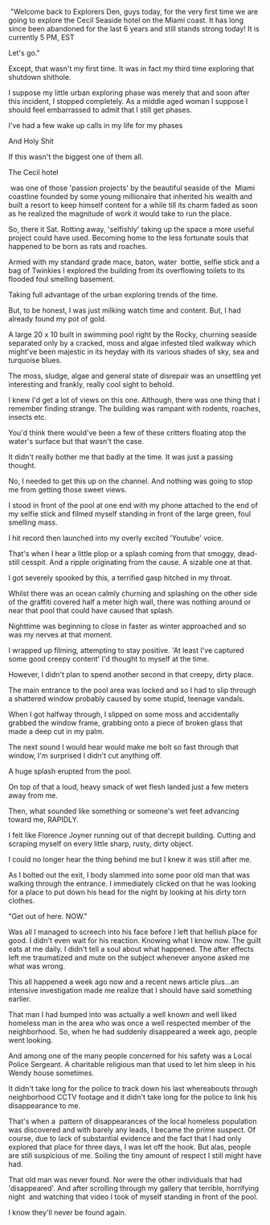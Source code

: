  "Welcome back to Explorers Den, guys today, for the very first time we are going to explore the Cecil Seaside hotel on the Miami coast. It has long since been abandoned for the last 6 years and still stands strong today! It is currently 5 PM, EST

Let's go."

Except, that wasn't my first time. It was in fact my third time exploring that shutdown shithole.

I suppose my little urban exploring phase was merely that and soon after this incident, I stopped completely. As a middle aged woman I suppose I should feel embarrassed to admit that I still get phases. 

I've had a few wake up calls in my life for my phases 

And Holy Shit

If this wasn't the biggest one of them all.

The Cecil hotel

 was one of those 'passion projects' by the beautiful seaside of the  Miami coastline founded by some young millionaire that inherited his wealth and built a resort to keep himself content for a while till its charm faded as soon as he realized the magnitude of work it would take to run the place.

So, there it Sat. Rotting away, 'selfishly' taking up the space a more useful project could have used. Becoming home to the less fortunate souls that happened to be born as rats and roaches.

Armed with my standard grade mace, baton, water  bottle, selfie stick and a bag of Twinkies I explored the building from its overflowing toilets to its flooded foul smelling basement. 

Taking full advantage of the urban exploring trends of the time.

But, to be honest, I was just milking watch time and content. But, I had already found my pot of gold.

A large 20 x 10 built in swimming pool right by the Rocky, churning seaside separated only by a cracked, moss and algae infested tiled walkway which might've been majestic in its heyday with its various shades of sky, sea and turquoise blues.

The moss, sludge, algae and general state of disrepair was an unsettling yet interesting and frankly, really cool sight to behold.

I knew I'd get a lot of views on this one. Although, there was one thing that I remember finding strange. The building was rampant with rodents, roaches, insects etc.

You'd think there would've been a few of these critters floating atop the water's surface but that wasn't the case. 

It didn't really bother me that badly at the time. It was just a passing thought.

No, I needed to get this up on the channel. And nothing was going to stop me from getting those sweet views.

I stood in front of the pool at one end with my phone attached to the end of my selfie stick and filmed myself standing in front of the large green, foul smelling mass.

I hit record then launched into my overly excited 'Youtube' voice. 

That's when I hear a little plop or a splash coming from that smoggy, dead-still cesspit. And a ripple originating from the cause. A sizable one at that.

I got severely spooked by this, a terrified gasp hitched in my throat.

Whilst there was an ocean calmly churning and splashing on the other side of the graffiti covered half a meter high wall, there was nothing around or near that pool that could have caused that splash.

Nighttime was beginning to close in faster as winter approached and so was my nerves at that moment. 

I wrapped up filming, attempting to stay positive. 'At least I've captured some good creepy content' I'd thought to myself at the time.

However, I didn't plan to spend another second in that creepy, dirty place.

The main entrance to the pool area was locked and so I had to slip through a shattered window probably caused by some stupid, teenage vandals.

When I got halfway through, I slipped on some moss and accidentally grabbed the window frame, grabbing onto a piece of broken glass that made a deep cut in my palm.

The next sound I would hear would make me bolt so fast through that window, I'm surprised I didn't cut anything off. 

A huge splash erupted from the pool.

On top of that a loud, heavy smack of wet flesh landed just a few meters away from me.

Then, what sounded like something or someone's wet feet advancing toward me, RAPIDLY.

I felt like Florence Joyner running out of that decrepit building. Cutting and scraping myself on every little sharp, rusty, dirty object.

I could no longer hear the thing behind me but I knew it was still after me.

As I bolted out the exit, I body slammed into some poor old man that was walking through the entrance. I immediately clicked on that he was looking for a place to put down his head for the night by looking at his dirty torn clothes.

"Get out of here. NOW."

Was all I managed to screech into his face before I left that hellish place for good. I didn't even wait for his reaction. Knowing what I know now. The guilt eats at me daily. I didn't tell a soul about what happened. The after effects left me traumatized and mute on the subject whenever anyone asked me what was wrong.

This all happened a week ago now and a recent news article plus...an intensive investigation made me realize that I should have said something earlier.

That man I had bumped into was actually a well known and well liked homeless man in the area who was once a well respected member of the neighborhood. So, when he had suddenly disappeared a week ago, people went looking.

And among one of the many people concerned for his safety was a Local Police Sergeant. A charitable religious man that used to let him sleep in his Wendy house sometimes.

It didn't take long for the police to track down his last whereabouts through neighborhood CCTV footage and it didn't take long for the police to link his disappearance to me.

That's when a  pattern of disappearances of the local homeless population was discovered and with barely any leads, I became the prime suspect. Of course, due to lack of substantial evidence and the fact that I had only explored that place for three days, I was let off the hook. But alas, people are still suspicious of me. Soiling the tiny amount of respect I still might have had.

That old man was never found. Nor were the other individuals that had 'disappeared'. And after scrolling through my gallery that terrible, horrifying night  and watching that video I took of myself standing in front of the pool.

I know they'll never be found again.

  
